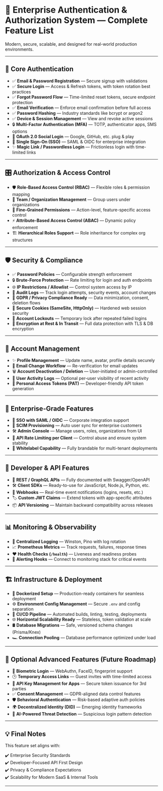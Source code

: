 # 🔐 **Enterprise Authentication & Authorization System — Complete Feature List**

Modern, secure, scalable, and designed for real-world production environments.

---

## 🚀 Core Authentication

- ✅ **Email & Password Registration** — Secure signup with validations
- ✅ **Secure Login** — Access & Refresh tokens, with token rotation best practices
- ✅ **Forgot Password Flow** — Time-limited reset tokens, secure endpoint protection
- ✅ **Email Verification** — Enforce email confirmation before full access
- ✅ **Password Hashing** — Industry standards like bcrypt or argon2
- ✅ **Device & Session Management** — View and revoke active sessions
- 🔒 **Multi-Factor Authentication (MFA)** — TOTP, authenticator apps, SMS options
- 🔗 **OAuth 2.0 Social Login** — Google, GitHub, etc. plug & play
- 🔐 **Single Sign-On (SSO)** — SAML & OIDC for enterprise integration
- ✨ **Magic Link / Passwordless Login** — Frictionless login with time-limited links

---

## 🎛️ Authorization & Access Control

- 🛡️ **Role-Based Access Control (RBAC)** — Flexible roles & permission mapping
- 👥 **Team / Organization Management** — Group users under organizations
- 🎯 **Fine-Grained Permissions** — Action-level, feature-specific access control
- ⚡ **Attribute-Based Access Control (ABAC)** — Dynamic policy enforcement
- 🏗️ **Hierarchical Roles Support** — Role inheritance for complex org structures

---

## 🛡️ Security & Compliance

- ✅ **Password Policies** — Configurable strength enforcement
- 🔒 **Brute-Force Protection** — Rate limiting for login and auth endpoints
- 🌐 **IP Restrictions / Allowlist** — Control system access by IP
- 📜 **Audit Logs** — Track login attempts, security events, account changes
- 🏢 **GDPR / Privacy Compliance Ready** — Data minimization, consent, deletion flows
- 🍪 **Secure Cookies (SameSite, HttpOnly)** — Hardened web session security
- 🚫 **Account Lockouts** — Temporary lock after repeated failed logins
- 🔐 **Encryption at Rest & In Transit** — Full data protection with TLS & DB encryption

---

## 👤 Account Management

- ✨ **Profile Management** — Update name, avatar, profile details securely
- 📧 **Email Change Workflow** — Re-verification for email updates
- 🗑️ **Account Deactivation / Deletion** — User-initiated or admin-controlled
- 📝 **User Activity Logs** — Optional per-user visibility of recent activity
- 🔑 **Personal Access Tokens (PAT)** — Developer-friendly API token generation

---

## 🏢 Enterprise-Grade Features

- 🔐 **SSO with SAML / OIDC** — Corporate integration support
- 🔄 **SCIM Provisioning** — Auto user sync for enterprise customers
- 🛠️ **Admin Console** — Manage users, roles, organizations from UI
- 🚦 **API Rate Limiting per Client** — Control abuse and ensure system stability
- 🎨 **Whitelabel Capability** — Fully brandable for multi-tenant deployments

---

## 🧩 Developer & API Features

- 📘 **REST / GraphQL APIs** — Fully documented with Swagger/OpenAPI
- 🛠️ **Client SDKs** — Ready-to-use for JavaScript, Node.js, Python, etc.
- 🔔 **Webhooks** — Real-time event notifications (logins, resets, etc.)
- 🏷️ **Custom JWT Claims** — Extend tokens with app-specific attributes
- 📦 **API Versioning** — Maintain backward compatibility across releases

---

## 📊 Monitoring & Observability

- 📁 **Centralized Logging** — Winston, Pino with log rotation
- 📈 **Prometheus Metrics** — Track requests, failures, response times
- ❤️ **Health Checks (`/health`)** — Liveness and readiness probes
- 🚨 **Alerting Hooks** — Connect to monitoring stack for critical events

---

## 🏗️ Infrastructure & Deployment

- 🐳 **Dockerized Setup** — Production-ready containers for seamless deployment
- ⚙️ **Environment Config Management** — Secure `.env` and config separation
- 🔄 **CI/CD Pipeline** — Automated builds, linting, testing, deployments
- 🌐 **Horizontal Scalability Ready** — Stateless, token validation at scale
- 🛢️ **Database Migrations** — Safe, versioned schema changes (Prisma/Knex)
- 🏎️ **Connection Pooling** — Database performance optimized under load

---

## 🎯 Optional Advanced Features (Future Roadmap)

- 🔐 **Biometric Login** — WebAuthn, FaceID, fingerprint support
- 🕒 **Temporary Access Links** — Guest invites with time-limited access
- 🔑 **API Key Management for Apps** — Secure token issuance for 3rd parties
- ✅ **Consent Management** — GDPR-aligned data control features
- 🛡️ **Behavioral Authentication** — Risk-based adaptive auth policies
- 🌍 **Decentralized Identity (DID)** — Emerging identity frameworks
- 🤖 **AI-Powered Threat Detection** — Suspicious login pattern detection

---

## 💡 Final Notes

This feature set aligns with:

✔️ Enterprise Security Standards  
✔️ Developer-Focused API First Design  
✔️ Privacy & Compliance Expectations  
✔️ Scalability for Modern SaaS & Internal Tools

---

